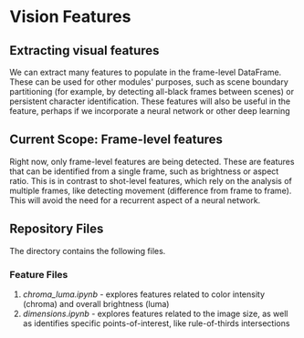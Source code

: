 # Vision Features
## Extracting visual features
We can extract many features to populate in the frame-level DataFrame. These can be used for other modules' purposes, such as scene boundary partitioning (for example, by detecting all-black frames between scenes) or persistent character identification. These features will also be useful in the feature, perhaps if we incorporate a neural network or other deep learning

## Current Scope: Frame-level features
Right now, only frame-level features are being detected. These are features that can be identified from a single frame, such as brightness or aspect ratio. This is in contrast to shot-level features, which rely on the analysis of multiple frames, like detecting movement (difference from frame to frame). This will avoid the need for a recurrent aspect of a neural network.

## Repository Files
The directory contains the following files.

### Feature Files
1. *chroma_luma.ipynb* - explores features related to color intensity (chroma) and overall brightness (luma)
2. *dimensions.ipynb* - explores features related to the image size, as well as identifies specific points-of-interest, like rule-of-thirds intersections
